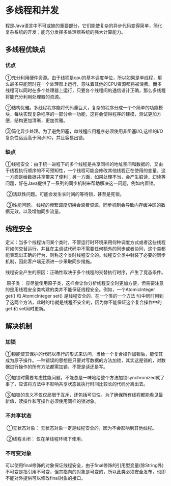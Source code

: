 # 多线程和并发

​	程是Java语言中不可或缺的重要部分，它们能使复杂的异步代码变得简单，简化复杂系统的开发；能充分发挥多处理器系统的强大计算能力。 

## 	多线程优缺点

### 		优点

​		①充分利用硬件资源。由于线程是cpu的基本调度单位，所以如果是单线程，那么最多只能同时在一个处理器上运行，意味着其他的CPU资源都将被浪费。而多线程可以同时在多个处理器上运行，只要各个线程间的通信设计正确，那么多线程将能充分利用处理器的资源。

​		②结构优雅。多线程程序能将代码量巨大，复杂的程序分成一个个简单的功能模块，每块实现复杂程序的一部分单一功能，这将会使得程序的建模，测试更加方便，结构更加清晰，更加优雅。

​		③简化异步处理。为了避免阻塞，单线程应用程序必须使用非阻塞I/O,这样的I/O复杂性远远高于同步I/O，并且容易出错。

### 		缺点

​		①线程安全：由于统一进程下的多个线程是共享同样的地址空间和数据的，又由于线程执行顺序的不可预知性，一个线程可能会修改其他线程正在使用的变量，这一方面是给数据共享带来了便利；另一方面，如果处理不当，会产生脏读，幻读等问题，好在Java提供了一系列的同步机制来帮助解决这一问题，例如内置锁。

​		②活跃性问题。可能会发生长时间的等待锁，甚至是死锁。

​		③性能问题。 线程的频繁调度切换会浪费资源，同步机制会导致内存缓冲区的数据无效，以及增加同步流量。

## 	线程安全

​		定义：当多个线程访问某个类时，不管运行时环境采用何种调度方式或者这些线程将如何交替运行，并且在主调试代码中不需要任何额外的同步或者协同，这个类都能表现出正确的行为，则称这个类时线程安全的。线程安全类中封装了必要的同步机制，因此客户端无须进一步采取同步措施。

​		线程安全产生的原因：正确性取决于多个线程的交替执行时序，产生了竞态条件。

​		原子类： 应尽量使用原子类，这样会让你分析线程安全时更加方便，但需要注意的是用线程安全类构建的类并不能保证线程安全。例如，一个AtomicInteger get() 和 AtomicInteger set() 是线程安全的，在一个类的一个方法 f()中同时用到了这两个方法，此时的f()就是线程不安全的，因为你不能保证这个复合操作中的get 和 set同时更新。 

## 	解决机制

### 		加锁

​		①锁能使其保护的代码以串行的形式来访问，当给一个复合操作加锁后，能使其成为原子操作。一种错误的思想是只要对写数据的方法加锁，其实这是错的，对数据进行操作的所有方法都需加锁，不管是读还是写。

​		②加锁时需要考虑性能问题，不能总是一味地给整个方法加锁synchronized就了事了，应该将方法中不影响共享状态且执行时间比较长的代码分离出去。

​		③加锁的含义不仅仅局限于互斥，还包括可见性。为了确保所有线程都能看见最新值，读操作和写操作必须使用同样的锁对象。

### 		不共享状态

​		①无状态对象： 无状态对象一定是线程安全的，因为不会影响到其他线程。

​		②线程关闭： 仅在单线程环境下使用。

### 		不可变对象

​		可以使用final修饰的对象保证线程安全，由于final修饰的引用型变量(除String外)不可变是指引用不可变，但其指向的对象是可变的，所以此类必须安全发布，也即不能对外提供可以修改final对象的接口。